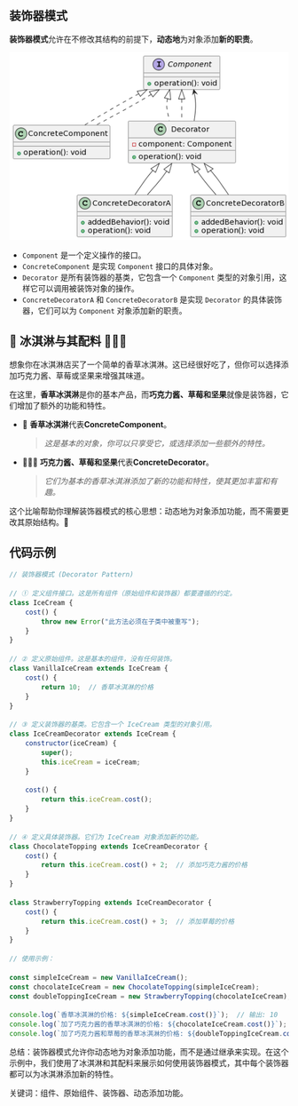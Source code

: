 ## 装饰器模式

**装饰器模式**允许在不修改其结构的前提下，**动态地**为对象添加**新的职责**。

![](img/20231011142322.png)

- `Component` 是一个定义操作的接口。
- `ConcreteComponent` 是实现 `Component` 接口的具体对象。
- `Decorator` 是所有装饰器的基类，它包含一个 `Component` 类型的对象引用，这样它可以调用被装饰对象的操作。
- `ConcreteDecoratorA` 和 `ConcreteDecoratorB` 是实现 `Decorator` 的具体装饰器，它们可以为 `Component` 对象添加新的职责。

## 🍦 冰淇淋与其配料 🍫🍓🥜

想象你在冰淇淋店买了一个简单的香草冰淇淋。这已经很好吃了，但你可以选择添加巧克力酱、草莓或坚果来增强其味道。

在这里，**香草冰淇淋**是你的基本产品，而**巧克力酱、草莓和坚果**就像是装饰器，它们增加了额外的功能和特性。

- 🍦 **香草冰淇淋**代表**ConcreteComponent**。
  > _这是基本的对象，你可以只享受它，或选择添加一些额外的特性。_

- 🍫🍓🥜 **巧克力酱、草莓和坚果**代表**ConcreteDecorator**。
  > _它们为基本的香草冰淇淋添加了新的功能和特性，使其更加丰富和有趣。_

这个比喻帮助你理解装饰器模式的核心思想：动态地为对象添加功能，而不需要更改其原始结构。🌟

## 代码示例

```javascript
// 装饰器模式 (Decorator Pattern)

// ① 定义组件接口。这是所有组件（原始组件和装饰器）都要遵循的约定。
class IceCream {
    cost() {
        throw new Error("此方法必须在子类中被重写");
    }
}

// ② 定义原始组件。这是基本的组件，没有任何装饰。
class VanillaIceCream extends IceCream {
    cost() {
        return 10;  // 香草冰淇淋的价格
    }
}

// ③ 定义装饰器的基类。它包含一个 IceCream 类型的对象引用。
class IceCreamDecorator extends IceCream {
    constructor(iceCream) {
        super();
        this.iceCream = iceCream;
    }

    cost() {
        return this.iceCream.cost();
    }
}

// ④ 定义具体装饰器。它们为 IceCream 对象添加新的功能。
class ChocolateTopping extends IceCreamDecorator {
    cost() {
        return this.iceCream.cost() + 2;  // 添加巧克力酱的价格
    }
}

class StrawberryTopping extends IceCreamDecorator {
    cost() {
        return this.iceCream.cost() + 3;  // 添加草莓的价格
    }
}

// 使用示例：

const simpleIceCream = new VanillaIceCream();
const chocolateIceCream = new ChocolateTopping(simpleIceCream);
const doubleToppingIceCream = new StrawberryTopping(chocolateIceCream);

console.log(`香草冰淇淋的价格: ${simpleIceCream.cost()}`);  // 输出: 10
console.log(`加了巧克力酱的香草冰淇淋的价格: ${chocolateIceCream.cost()}`);  // 输出: 12
console.log(`加了巧克力酱和草莓的香草冰淇淋的价格: ${doubleToppingIceCream.cost()}`);  // 输出: 15

```

总结：装饰器模式允许你动态地为对象添加功能，而不是通过继承来实现。在这个示例中，我们使用了冰淇淋和其配料来展示如何使用装饰器模式，其中每个装饰器都可以为冰淇淋添加新的特性。

关键词：组件、原始组件、装饰器、动态添加功能。